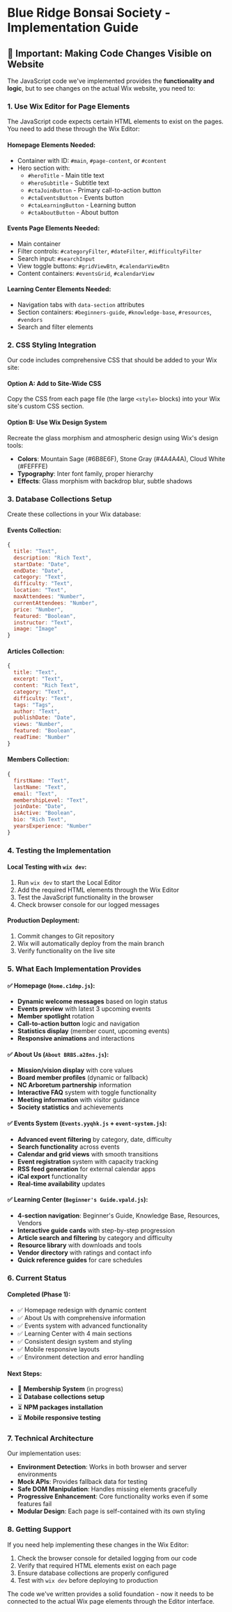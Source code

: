 # Blue Ridge Bonsai Society - Implementation Guide

## 🚨 Important: Making Code Changes Visible on Website

The JavaScript code we've implemented provides the **functionality and logic**, but to see changes on the actual Wix website, you need to:

### 1. **Use Wix Editor for Page Elements**
The JavaScript code expects certain HTML elements to exist on the pages. You need to add these through the Wix Editor:

#### Homepage Elements Needed:
- Container with ID: `#main`, `#page-content`, or `#content`
- Hero section with:
  - `#heroTitle` - Main title text
  - `#heroSubtitle` - Subtitle text  
  - `#ctaJoinButton` - Primary call-to-action button
  - `#ctaEventsButton` - Events button
  - `#ctaLearningButton` - Learning button
  - `#ctaAboutButton` - About button

#### Events Page Elements Needed:
- Main container
- Filter controls: `#categoryFilter`, `#dateFilter`, `#difficultyFilter`
- Search input: `#searchInput`
- View toggle buttons: `#gridViewBtn`, `#calendarViewBtn`
- Content containers: `#eventsGrid`, `#calendarView`

#### Learning Center Elements Needed:
- Navigation tabs with `data-section` attributes
- Section containers: `#beginners-guide`, `#knowledge-base`, `#resources`, `#vendors`
- Search and filter elements

### 2. **CSS Styling Integration**
Our code includes comprehensive CSS that should be added to your Wix site:

#### Option A: Add to Site-Wide CSS
Copy the CSS from each page file (the large `<style>` blocks) into your Wix site's custom CSS section.

#### Option B: Use Wix Design System
Recreate the glass morphism and atmospheric design using Wix's design tools:
- **Colors**: Mountain Sage (#6B8E6F), Stone Gray (#4A4A4A), Cloud White (#FEFFFE)
- **Typography**: Inter font family, proper hierarchy
- **Effects**: Glass morphism with backdrop blur, subtle shadows

### 3. **Database Collections Setup**
Create these collections in your Wix database:

#### Events Collection:
```javascript
{
  title: "Text",
  description: "Rich Text", 
  startDate: "Date",
  endDate: "Date",
  category: "Text",
  difficulty: "Text",
  location: "Text",
  maxAttendees: "Number",
  currentAttendees: "Number",
  price: "Number",
  featured: "Boolean",
  instructor: "Text",
  image: "Image"
}
```

#### Articles Collection:
```javascript
{
  title: "Text",
  excerpt: "Text",
  content: "Rich Text",
  category: "Text", 
  difficulty: "Text",
  tags: "Tags",
  author: "Text",
  publishDate: "Date",
  views: "Number",
  featured: "Boolean",
  readTime: "Number"
}
```

#### Members Collection:
```javascript
{
  firstName: "Text",
  lastName: "Text", 
  email: "Text",
  membershipLevel: "Text",
  joinDate: "Date",
  isActive: "Boolean",
  bio: "Rich Text",
  yearsExperience: "Number"
}
```

### 4. **Testing the Implementation**

#### Local Testing with `wix dev`:
1. Run `wix dev` to start the Local Editor
2. Add the required HTML elements through the Wix Editor
3. Test the JavaScript functionality in the browser
4. Check browser console for our logged messages

#### Production Deployment:
1. Commit changes to Git repository
2. Wix will automatically deploy from the main branch
3. Verify functionality on the live site

### 5. **What Each Implementation Provides**

#### ✅ Homepage (`Home.c1dmp.js`):
- **Dynamic welcome messages** based on login status
- **Events preview** with latest 3 upcoming events
- **Member spotlight** rotation
- **Call-to-action button** logic and navigation
- **Statistics display** (member count, upcoming events)
- **Responsive animations** and interactions

#### ✅ About Us (`About BRBS.a28ns.js`):
- **Mission/vision display** with core values
- **Board member profiles** (dynamic or fallback)
- **NC Arboretum partnership** information
- **Interactive FAQ** system with toggle functionality
- **Meeting information** with visitor guidance
- **Society statistics** and achievements

#### ✅ Events System (`Events.yyqhk.js` + `event-system.js`):
- **Advanced event filtering** by category, date, difficulty
- **Search functionality** across events
- **Calendar and grid views** with smooth transitions
- **Event registration** system with capacity tracking
- **RSS feed generation** for external calendar apps
- **iCal export** functionality
- **Real-time availability** updates

#### ✅ Learning Center (`Beginner's Guide.vpald.js`):
- **4-section navigation**: Beginner's Guide, Knowledge Base, Resources, Vendors
- **Interactive guide cards** with step-by-step progression
- **Article search and filtering** by category and difficulty
- **Resource library** with downloads and tools
- **Vendor directory** with ratings and contact info
- **Quick reference guides** for care schedules

### 6. **Current Status**

#### Completed (Phase 1):
- ✅ Homepage redesign with dynamic content
- ✅ About Us with comprehensive information  
- ✅ Events system with advanced functionality
- ✅ Learning Center with 4 main sections
- ✅ Consistent design system and styling
- ✅ Mobile responsive layouts
- ✅ Environment detection and error handling

#### Next Steps:
- 🔄 **Membership System** (in progress)
- ⏳ **Database collections setup**
- ⏳ **NPM packages installation**
- ⏳ **Mobile responsive testing**

### 7. **Technical Architecture**

Our implementation uses:
- **Environment Detection**: Works in both browser and server environments
- **Mock APIs**: Provides fallback data for testing
- **Safe DOM Manipulation**: Handles missing elements gracefully
- **Progressive Enhancement**: Core functionality works even if some features fail
- **Modular Design**: Each page is self-contained with its own styling

### 8. **Getting Support**

If you need help implementing these changes in the Wix Editor:
1. Check the browser console for detailed logging from our code
2. Verify that required HTML elements exist on each page
3. Ensure database collections are properly configured
4. Test with `wix dev` before deploying to production

The code we've written provides a solid foundation - now it needs to be connected to the actual Wix page elements through the Editor interface.